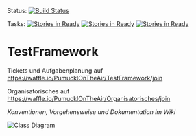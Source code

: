 Status: [![Build Status](https://travis-ci.org/PumucklOnTheAir/TestFramework.svg)](https://travis-ci.org/PumucklOnTheAir/TestFramework)

Tasks:
[![Stories in Ready](https://badge.waffle.io/PumucklOnTheAir/TestFramework.svg?label=ready&title=Ready)](http://waffle.io/PumucklOnTheAir/TestFramework)
[![Stories in Ready](https://badge.waffle.io/PumucklOnTheAir/TestFramework.svg?label=In%20Progress&title=In%20Progress)](http://waffle.io/PumucklOnTheAir/TestFramework)
[![Stories in Ready](https://badge.waffle.io/PumucklOnTheAir/TestFramework.svg?label=review&title=Review)](http://waffle.io/PumucklOnTheAir/TestFramework)
# TestFramework

Tickets und Aufgabenplanung auf
https://waffle.io/PumucklOnTheAir/TestFramework/join

Organisatorisches auf 
https://waffle.io/PumucklOnTheAir/Organisatorisches/join



_Konventionen, Vorgehensweise und Dokumentation im Wiki_

![Class Diagram](http://plantuml.com/plantuml/svg/3SSx3i8m303Ggy05ufsD4xG3UsLSAx68dSeVSNrusxkBqQoJo-TjP5xn073yjYuvwbt1JikIBHijXRsqw3CtUmr-YiFc7Kq2Sxa43GvGZ6G7cXXnbCxZ5EoEsgv_VW00?gh)

